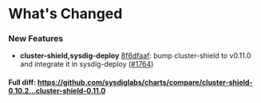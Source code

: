 # What's Changed

### New Features
- **cluster-shield,sysdig-deploy** [8f6dfaaf](https://github.com/sysdiglabs/charts/commit/8f6dfaaf4b8472439be38560db5bf0d3b300f86f): bump cluster-shield to v0.11.0 and integrate it in sysdig-deploy ([#1764](https://github.com/sysdiglabs/charts/issues/1764))
#### Full diff: https://github.com/sysdiglabs/charts/compare/cluster-shield-0.10.2...cluster-shield-0.11.0
